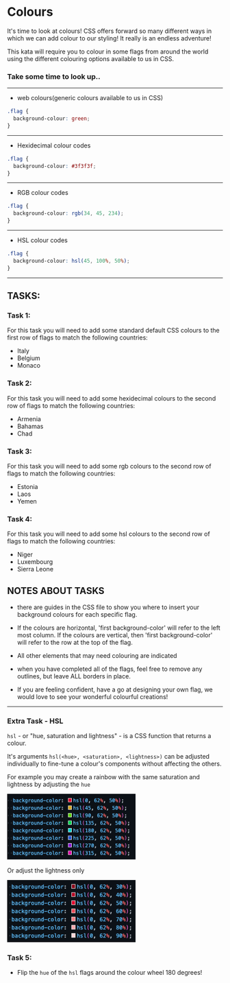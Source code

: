 # Colours

It's time to look at colours! CSS offers forward so many different ways in which we can add colour to our styling! It really is an endless adventure!

This kata will require you to colour in some flags from around the world using the different colouring options available to us in CSS.

### Take some time to look up..

---

- web colours(generic colours available to us in CSS)

```css
.flag {
  background-colour: green;
}
```

---

- Hexidecimal colour codes

```css
.flag {
  background-colour: #3f3f3f;
}
```

---

- RGB colour codes

```css
.flag {
  background-colour: rgb(34, 45, 234);
}
```

---

- HSL colour codes

```css
.flag {
  background-colour: hsl(45, 100%, 50%);
}
```

---

## TASKS:

### Task 1:

For this task you will need to add some standard default CSS colours to the first row of flags to match the following countries:

- Italy
- Belgium
- Monaco

### Task 2:

For this task you will need to add some hexidecimal colours to the second row of flags to match the following countries:

- Armenia
- Bahamas
- Chad

### Task 3:

For this task you will need to add some rgb colours to the second row of flags to match the following countries:

- Estonia
- Laos
- Yemen

### Task 4:

For this task you will need to add some hsl colours to the second row of flags to match the following countries:

- Niger
- Luxembourg
- Sierra Leone

## NOTES ABOUT TASKS

- there are guides in the CSS file to show you where to insert your background colours for each specific flag.

- If the colours are horizontal, 'first background-color' will refer to the left most column. If the colours are vertical, then 'first background-color' will refer to the row at the top of the flag.

- All other elements that may need colouring are indicated

- when you have completed all of the flags, feel free to remove any outlines, but leave ALL borders in place.

- If you are feeling confident, have a go at designing your own flag, we would love to see your wonderful colourful creations!

---

### Extra Task - HSL

`hsl` - or "hue, saturation and lightness" - is a CSS function that returns a colour.

It's arguments `hsl(<hue>, <saturation>, <lightness>)` can be adjusted individually to fine-tune a colour's components without affecting the others.

For example you may create a rainbow with the same saturation and lightness by adjusting the `hue`

<img src="./hsl-1.png" alt="inline vs block before" width="300"/>

Or adjust the lightness only

<img src="./hsl-2.png" alt="inline vs block before" width="300"/>

### Task 5:

- Flip the `hue` of the `hsl` flags around the colour wheel 180 degrees!
